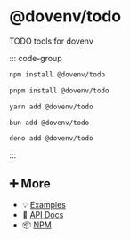 # @dovenv/todo

TODO tools for dovenv

::: code-group

```bash [npm]
npm install @dovenv/todo
```

```bash [pnpm]
pnpm install @dovenv/todo
```

```bash [yarn]
yarn add @dovenv/todo
```

```bash [bun]
bun add @dovenv/todo
```

```bash [deno]
deno add @dovenv/todo
```

:::

## ➕ More

- 💡 [Examples](examples.md)
- 📖 [API Docs](api.md)
- 📦 [NPM](https://www.npmjs.com/package/@dovenv/todo)
